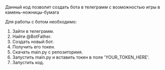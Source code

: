 Данный код позволит создать бота в телеграмм с возможностью игры в камень-ножницы-бумага

Для работы с ботом необходимо:
  1. Зайти в телеграмм.
  2. Найти @BotFather.
  3. Создать новый бот.
  4. Получить его токен.
  5. Скачать main.py с репозиториия.
  6. Запустить main.py и вставить токен в поле 'YOUR_TOKEN_HERE'.
  7. Запустить код.
